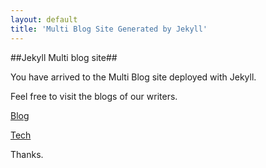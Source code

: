 ```yaml
---
layout: default
title: 'Multi Blog Site Generated by Jekyll'
---
```



##Jekyll Multi blog site##

You have arrived to the Multi Blog site deployed with Jekyll.

Feel free to visit the blogs of our writers.

[Blog](/blog/index.html)

[Tech](/tech/index.html)

Thanks.
